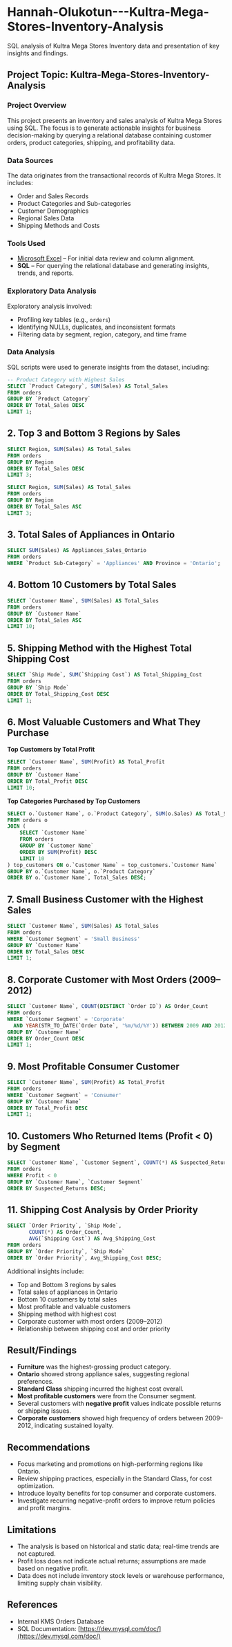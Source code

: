 # Hannah-Olukotun---Kultra-Mega-Stores-Inventory-Analysis

SQL analysis of  Kultra Mega Stores Inventory data and presentation of key insights and findings.  

## Project Topic: Kultra-Mega-Stores-Inventory-Analysis

### Project Overview
This project presents an inventory and sales analysis of Kultra Mega Stores using SQL. The focus is to generate actionable insights for business decision-making by querying a relational database containing customer orders, product categories, shipping, and profitability data.

### Data Sources
The data originates from the transactional records of Kultra Mega Stores. It includes:
- Order and Sales Records
- Product Categories and Sub-categories
- Customer Demographics
- Regional Sales Data
- Shipping Methods and Costs

### Tools Used
- [Microsoft Excel](https://www.microsoft.com/en-gb/microsoft-365/excel) – For initial data review and column alignment.
- **SQL** – For querying the relational database and generating insights, trends, and reports.

### Exploratory Data Analysis
Exploratory analysis involved:
- Profiling key tables (e.g., `orders`)
- Identifying NULLs, duplicates, and inconsistent formats
- Filtering data by segment, region, category, and time frame


### Data Analysis
SQL scripts were used to generate insights from the dataset, including:

```sql
-- Product Category with Highest Sales
SELECT `Product Category`, SUM(Sales) AS Total_Sales
FROM orders
GROUP BY `Product Category`
ORDER BY Total_Sales DESC
LIMIT 1;
```

## 2. Top 3 and Bottom 3 Regions by Sales

```sql
SELECT Region, SUM(Sales) AS Total_Sales
FROM orders
GROUP BY Region
ORDER BY Total_Sales DESC
LIMIT 3;

SELECT Region, SUM(Sales) AS Total_Sales
FROM orders
GROUP BY Region
ORDER BY Total_Sales ASC
LIMIT 3;
```

## 3. Total Sales of Appliances in Ontario

```sql
SELECT SUM(Sales) AS Appliances_Sales_Ontario
FROM orders
WHERE `Product Sub-Category` = 'Appliances' AND Province = 'Ontario';
```

## 4. Bottom 10 Customers by Total Sales

```sql
SELECT `Customer Name`, SUM(Sales) AS Total_Sales
FROM orders
GROUP BY `Customer Name`
ORDER BY Total_Sales ASC
LIMIT 10;
```

## 5. Shipping Method with the Highest Total Shipping Cost

```sql
SELECT `Ship Mode`, SUM(`Shipping Cost`) AS Total_Shipping_Cost
FROM orders
GROUP BY `Ship Mode`
ORDER BY Total_Shipping_Cost DESC
LIMIT 1;
```

## 6. Most Valuable Customers and What They Purchase

**Top Customers by Total Profit**

```sql
SELECT `Customer Name`, SUM(Profit) AS Total_Profit
FROM orders
GROUP BY `Customer Name`
ORDER BY Total_Profit DESC
LIMIT 10;
```

**Top Categories Purchased by Top Customers**

```sql
SELECT o.`Customer Name`, o.`Product Category`, SUM(o.Sales) AS Total_Sales
FROM orders o
JOIN (
    SELECT `Customer Name`
    FROM orders
    GROUP BY `Customer Name`
    ORDER BY SUM(Profit) DESC
    LIMIT 10
) top_customers ON o.`Customer Name` = top_customers.`Customer Name`
GROUP BY o.`Customer Name`, o.`Product Category`
ORDER BY o.`Customer Name`, Total_Sales DESC;
```

## 7. Small Business Customer with the Highest Sales

```sql
SELECT `Customer Name`, SUM(Sales) AS Total_Sales
FROM orders
WHERE `Customer Segment` = 'Small Business'
GROUP BY `Customer Name`
ORDER BY Total_Sales DESC
LIMIT 1;
```

## 8. Corporate Customer with Most Orders (2009–2012)

```sql
SELECT `Customer Name`, COUNT(DISTINCT `Order ID`) AS Order_Count
FROM orders
WHERE `Customer Segment` = 'Corporate'
  AND YEAR(STR_TO_DATE(`Order Date`, '%m/%d/%Y')) BETWEEN 2009 AND 2012
GROUP BY `Customer Name`
ORDER BY Order_Count DESC
LIMIT 1;
```

## 9. Most Profitable Consumer Customer

```sql
SELECT `Customer Name`, SUM(Profit) AS Total_Profit
FROM orders
WHERE `Customer Segment` = 'Consumer'
GROUP BY `Customer Name`
ORDER BY Total_Profit DESC
LIMIT 1;
```

## 10. Customers Who Returned Items (Profit < 0) by Segment

```sql
SELECT `Customer Name`, `Customer Segment`, COUNT(*) AS Suspected_Returns
FROM orders
WHERE Profit < 0
GROUP BY `Customer Name`, `Customer Segment`
ORDER BY Suspected_Returns DESC;
```

## 11. Shipping Cost Analysis by Order Priority

```sql
SELECT `Order Priority`, `Ship Mode`, 
       COUNT(*) AS Order_Count,
       AVG(`Shipping Cost`) AS Avg_Shipping_Cost
FROM orders
GROUP BY `Order Priority`, `Ship Mode`
ORDER BY `Order Priority`, Avg_Shipping_Cost DESC;
```

Additional insights include:
- Top and Bottom 3 regions by sales
- Total sales of appliances in Ontario
- Bottom 10 customers by total sales
- Most profitable and valuable customers
- Shipping method with highest cost
- Corporate customer with most orders (2009–2012)
- Relationship between shipping cost and order priority

## Result/Findings
- **Furniture** was the highest-grossing product category.
- **Ontario** showed strong appliance sales, suggesting regional preferences.
- **Standard Class** shipping incurred the highest cost overall.
- **Most profitable customers** were from the Consumer segment.
- Several customers with **negative profit** values indicate possible returns or shipping issues.
- **Corporate customers** showed high frequency of orders between 2009–2012, indicating sustained loyalty.

## Recommendations
- Focus marketing and promotions on high-performing regions like Ontario.
- Review shipping practices, especially in the Standard Class, for cost optimization.
- Introduce loyalty benefits for top consumer and corporate customers.
- Investigate recurring negative-profit orders to improve return policies and profit margins.

## Limitations
- The analysis is based on historical and static data; real-time trends are not captured.
- Profit loss does not indicate actual returns; assumptions are made based on negative profit.
- Data does not include inventory stock levels or warehouse performance, limiting supply chain visibility.

## References
- Internal KMS Orders Database
- SQL Documentation: [https://dev.mysql.com/doc/](https://dev.mysql.com/doc/)
